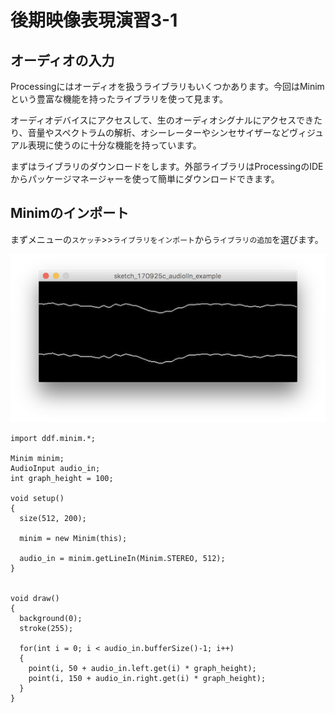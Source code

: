 # 後期映像表現演習3-1

## オーディオの入力

Processingにはオーディオを扱うライブラリもいくつかあります。今回はMinimという豊富な機能を持ったライブラリを使って見ます。

オーディオデバイスにアクセスして、生のオーディオシグナルにアクセスできたり、音量やスペクトラムの解析、オシーレーターやシンセサイザーなどヴィジュアル表現に使うのに十分な機能を持っています。

まずはライブラリのダウンロードをします。外部ライブラリはProcessingのIDEからパッケージマネージャーを使って簡単にダウンロードできます。

## Minimのインポート

まずメニューの```スケッチ```>>```ライブラリをインポート```から```ライブラリの追加```を選びます。

![audioin.png](図版/audioin.png)


```
import ddf.minim.*;
 
Minim minim;
AudioInput audio_in;
int graph_height = 100;
 
void setup()
{
  size(512, 200);
 
  minim = new Minim(this);
 
  audio_in = minim.getLineIn(Minim.STEREO, 512);
}


void draw()
{
  background(0);
  stroke(255);
 
  for(int i = 0; i < audio_in.bufferSize()-1; i++)
  {
    point(i, 50 + audio_in.left.get(i) * graph_height);
    point(i, 150 + audio_in.right.get(i) * graph_height);
  }
}
```
